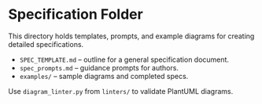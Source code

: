 # Specification Folder

This directory holds templates, prompts, and example diagrams for creating detailed specifications.

- `SPEC_TEMPLATE.md` – outline for a general specification document.
- `spec_prompts.md` – guidance prompts for authors.
- `examples/` – sample diagrams and completed specs.

Use `diagram_linter.py` from `linters/` to validate PlantUML diagrams.
